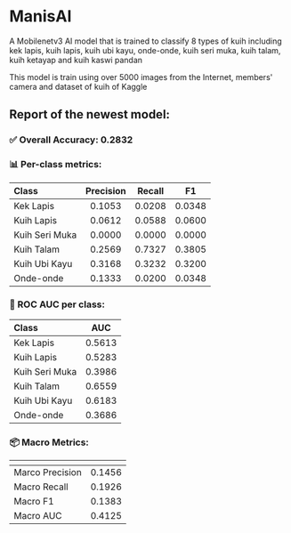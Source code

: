 # ManisAI
A Mobilenetv3 AI model that is trained to classify 8 types of kuih including kek lapis, kuih lapis, kuih ubi kayu, onde-onde, kuih seri muka, kuih talam, kuih ketayap and kuih kaswi pandan

This model is train using over 5000 images from the Internet, members' camera and dataset of kuih of Kaggle

## Report of the newest model:
### ✅ Overall Accuracy: 0.2832

### 📊 Per-class metrics:
| Class          |  Precision  |   Recall   |     F1     |
|:---------------|:-----------:|:----------:|:----------:|
| Kek Lapis      |    0.1053   |   0.0208   |   0.0348   |
| Kuih Lapis     |    0.0612   |   0.0588   |   0.0600   |
| Kuih Seri Muka |    0.0000   |   0.0000   |   0.0000   |
| Kuih Talam     |    0.2569   |   0.7327   |   0.3805   |
| Kuih Ubi Kayu  |    0.3168   |   0.3232   |   0.3200   |
| Onde-onde      |    0.1333   |   0.0200   |   0.0348   |

### 🎯 ROC AUC per class:
| Class          |     AUC     |
|:---------------|:-----------:|
| Kek Lapis      |    0.5613   |
| Kuih Lapis     |    0.5283   |
| Kuih Seri Muka |    0.3986   |
| Kuih Talam     |    0.6559   |
| Kuih Ubi Kayu  |    0.6183   |
| Onde-onde      |    0.3686   |

### 📦 Macro Metrics:
| <!-- -->         |  <!-- -->   |
|:-----------------|:-----------:|
| Marco Precision  |    0.1456   |
| Macro Recall     |    0.1926   |
| Macro F1         |    0.1383   |
| Macro AUC        |    0.4125   |
